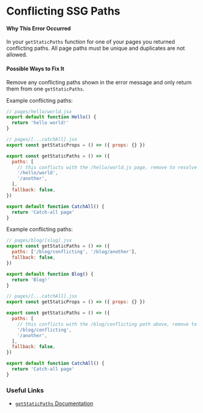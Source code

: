 # Conflicting SSG Paths

#### Why This Error Occurred

In your `getStaticPaths` function for one of your pages you returned conflicting paths. All page paths must be unique and duplicates are not allowed.

#### Possible Ways to Fix It

Remove any conflicting paths shown in the error message and only return them from one `getStaticPaths`.

Example conflicting paths:

```jsx
// pages/hello/world.jsx
export default function Hello() {
  return 'hello world!'
}

// pages/[...catchAll].jsx
export const getStaticProps = () => ({ props: {} })

export const getStaticPaths = () => ({
  paths: [
    // this conflicts with the /hello/world.js page, remove to resolve error
    '/hello/world',
    '/another',
  ],
  fallback: false,
})

export default function CatchAll() {
  return 'Catch-all page'
}
```

Example conflicting paths:

```jsx
// pages/blog/[slug].jsx
export const getStaticPaths = () => ({
  paths: ['/blog/conflicting', '/blog/another'],
  fallback: false,
})

export default function Blog() {
  return 'Blog!'
}

// pages/[...catchAll].jsx
export const getStaticProps = () => ({ props: {} })

export const getStaticPaths = () => ({
  paths: [
    // this conflicts with the /blog/conflicting path above, remove to resolve error
    '/blog/conflicting',
    '/another',
  ],
  fallback: false,
})

export default function CatchAll() {
  return 'Catch-all page'
}
```

### Useful Links

- [`getStaticPaths` Documentation](https://nextjs.org/docs/basic-features/data-fetching/get-static-paths)
